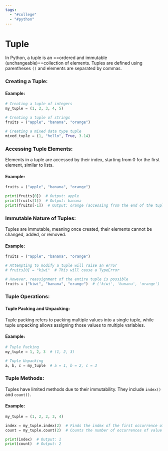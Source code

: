 ```yaml
---
tags:
  - "#college"
  - "#python"
---
```


# Tuple
In Python, a tuple is an ==ordered and immutable (unchangeable)==collection of elements. Tuples are defined using parentheses `()` and elements are separated by commas.

### Creating a Tuple:

#### Example:
```python
# Creating a tuple of integers
my_tuple = (1, 2, 3, 4, 5)

# Creating a tuple of strings
fruits = ("apple", "banana", "orange")

# Creating a mixed data type tuple
mixed_tuple = (1, "hello", True, 3.14)
```

### Accessing Tuple Elements:

Elements in a tuple are accessed by their index, starting from 0 for the first element, similar to lists.

#### Example:
```python
fruits = ("apple", "banana", "orange")

print(fruits[0])  # Output: apple
print(fruits[1])  # Output: banana
print(fruits[-1])  # Output: orange (accessing from the end of the tuple)
```

### Immutable Nature of Tuples:

Tuples are immutable, meaning once created, their elements cannot be changed, added, or removed.

#### Example:
```python
fruits = ("apple", "banana", "orange")

# Attempting to modify a tuple will raise an error
# fruits[0] = "kiwi"  # This will cause a TypeError

# However, reassignment of the entire tuple is possible
fruits = ("kiwi", "banana", "orange")  # ('kiwi', 'banana', 'orange')
```

### Tuple Operations:

#### Tuple Packing and Unpacking:
Tuple packing refers to packing multiple values into a single tuple, while tuple unpacking allows assigning those values to multiple variables.

#### Example:
```python
# Tuple Packing
my_tuple = 1, 2, 3  # (1, 2, 3)

# Tuple Unpacking
a, b, c = my_tuple  # a = 1, b = 2, c = 3
```

### Tuple Methods:

Tuples have limited methods due to their immutability. They include `index()` and `count()`.

#### Example:
```python
my_tuple = (1, 2, 2, 3, 4)

index = my_tuple.index(2)  # Finds the index of the first occurrence of value 2
count = my_tuple.count(2)  # Counts the number of occurrences of value 2

print(index)  # Output: 1
print(count)  # Output: 2
```